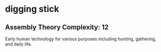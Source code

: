 # digging stick

## Assembly Theory Complexity: 12
Early human technology for various purposes including hunting, gathering, and daily life.

